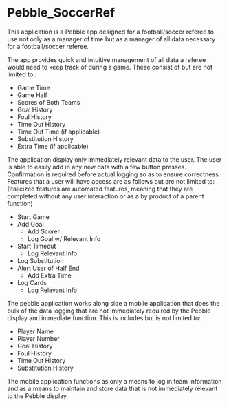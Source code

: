 # Pebble_SoccerRef
This application is a Pebble app designed for a football/soccer referee to use not only as a manager of time but as a manager of all data necessary for a football/soccer referee.

The app provides quick and intuitive management of all data a referee would need to keep track of during a game. These consist of but are not limited to :

- Game Time
- Game Half
- Scores of Both Teams
- Goal History
- Foul History
- Time Out History
- Time Out Time (if applicable)
- Substitution History
- Extra Time (if applicable)

The application display only immediately relevant data  to the user. The user is able to easily add in any new data with a few button presses. Confirmation is required before actual logging so as to ensure correctness.  Features that a user will have access are as follows but are not limited to:
(Italicized features are  automated features, meaning that they are completed without any user interaction or as a by product of a parent function)

- Start Game
- Add Goal
    - Add Scorer
    - Log Goal w/ Relevant Info
- Start Timeout
    - Log Relevant Info
- Log Substitution
- Alert User of Half End
    - Add Extra Time
- Log Cards
    - Log Relevant Info

The pebble application works along side a mobile application that does the bulk of the data logging that are not immediately required by the Pebble display and immediate function. This is includes but is not limited to:

- Player Name
- Player Number
- Goal History
- Foul History
- Time Out History
- Substitution History

The mobile application functions as only a means to log in team information and as a means to maintain and store data that is not immediately relevant to the Pebble display.
